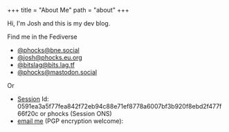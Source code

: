 +++
title = "About Me"
path = "about"
+++

Hi, I'm Josh and this is my dev blog.

Find me in the Fediverse

* [@phocks@bne.social](https://bne.social/@phocks)
* [@josh@phocks.eu.org](https://phocks.eu.org/@josh)
* [@bitslag@bits.lag.tf](https://bits.lag.tf/@bitslag)
* [@phocks@mastodon.social](https://mastodon.social/@phocks)

Or

* [Session](https://getsession.org/) Id: 0591ea3a5f77fea842f72eb94c88e71ef8778a6007bf3b920f8ebd2f477f66f20c or phocks (Session ONS)  
* [email me](https://keys.mailvelope.com/pks/lookup?op=get&search=byrd.joshua@proton.me) (PGP encryption welcome):
